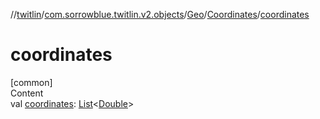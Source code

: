 //[twitlin](../../../index.md)/[com.sorrowblue.twitlin.v2.objects](../../index.md)/[Geo](../index.md)/[Coordinates](index.md)/[coordinates](coordinates.md)



# coordinates  
[common]  
Content  
val [coordinates](coordinates.md): [List](https://kotlinlang.org/api/latest/jvm/stdlib/kotlin.collections/-list/index.html)<[Double](https://kotlinlang.org/api/latest/jvm/stdlib/kotlin/-double/index.html)>  



